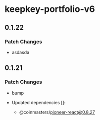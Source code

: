 # keepkey-portfolio-v6

## 0.1.22

### Patch Changes

- asdasda

## 0.1.21

### Patch Changes

- bump

- Updated dependencies []:
  - @coinmasters/pioneer-react@0.8.27
